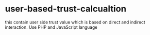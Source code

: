 # user-based-trust-calcualtion
this contain user side trust value which is based on direct and indirect interaction. Use PHP and JavaScript language 

